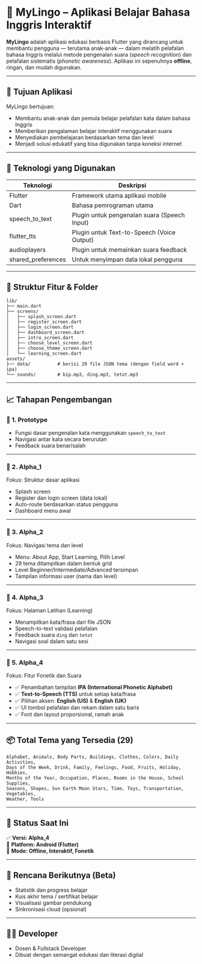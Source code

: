 # 📘 MyLingo – Aplikasi Belajar Bahasa Inggris Interaktif

**MyLingo** adalah aplikasi edukasi berbasis Flutter yang dirancang untuk membantu pengguna — terutama anak-anak — dalam melatih pelafalan bahasa Inggris melalui metode pengenalan suara (*speech recognition*) dan pelafalan sistematis (*phonetic awareness*). Aplikasi ini sepenuhnya **offline**, ringan, dan mudah digunakan.

---

## 🎯 Tujuan Aplikasi
MyLingo bertujuan:
- Membantu anak-anak dan pemula belajar pelafalan kata dalam bahasa Inggris
- Memberikan pengalaman belajar interaktif menggunakan suara
- Menyediakan pembelajaran berdasarkan tema dan level
- Menjadi solusi edukatif yang bisa digunakan tanpa koneksi internet

---

## 🔧 Teknologi yang Digunakan

| Teknologi          | Deskripsi                                     |
|--------------------|-----------------------------------------------|
| Flutter            | Framework utama aplikasi mobile               |
| Dart               | Bahasa pemrograman utama                      |
| speech_to_text     | Plugin untuk pengenalan suara (Speech Input) |
| flutter_tts        | Plugin untuk Text-to-Speech (Voice Output)   |
| audioplayers       | Plugin untuk memainkan suara feedback         |
| shared_preferences | Untuk menyimpan data lokal pengguna           |

---

## 📂 Struktur Fitur & Folder

```plaintext
lib/
├── main.dart
├── screens/
│   ├── splash_screen.dart
│   ├── register_screen.dart
│   ├── login_screen.dart
│   ├── dashboard_screen.dart
│   ├── intro_screen.dart
│   ├── choose_level_screen.dart
│   ├── choose_theme_screen.dart
│   └── learning_screen.dart
assets/
├── data/          # berisi 29 file JSON tema (dengan field word + ipa)
└── sounds/        # bip.mp3, ding.mp3, tetot.mp3
```

---

## 📈 Tahapan Pengembangan

### 🔹 1. **Prototype**
- Fungsi dasar pengenalan kata menggunakan `speech_to_text`
- Navigasi antar kata secara berurutan
- Feedback suara benar/salah

---

### 🔹 2. **Alpha_1**
Fokus: Struktur dasar aplikasi
- Splash screen
- Register dan login screen (data lokal)
- Auto-route berdasarkan status pengguna
- Dashboard menu awal

---

### 🔹 3. **Alpha_2**
Fokus: Navigasi tema dan level
- Menu: About App, Start Learning, Pilih Level
- 29 tema ditampilkan dalam bentuk grid
- Level Beginner/Intermediate/Advanced tersimpan
- Tampilan informasi user (nama dan level)

---

### 🔹 4. **Alpha_3**
Fokus: Halaman Latihan (Learning)
- Menampilkan kata/frasa dari file JSON
- Speech-to-text validasi pelafalan
- Feedback suara `ding` dan `tetot`
- Navigasi soal dalam satu sesi

---

### 🔹 5. **Alpha_4**
Fokus: Fitur Fonetik dan Suara
- ✅ Penambahan tampilan **IPA (International Phonetic Alphabet)**
- ✅ **Text-to-Speech (TTS)** untuk setiap kata/frasa
- ✅ Pilihan aksen: **English (US)** & **English (UK)**
- ✅ UI tombol pelafalan dan rekam dalam satu baris
- ✅ Font dan layout proporsional, ramah anak

---

## 📦 Total Tema yang Tersedia (29)

```text
Alphabet, Animals, Body Parts, Buildings, Clothes, Colors, Daily Activities,
Days of the Week, Drink, Family, Feelings, Food, Fruits, Holiday, Hobbies,
Months of the Year, Occupation, Places, Rooms in the House, School Supplies,
Seasons, Shapes, Sun Earth Moon Stars, Time, Toys, Transportation, Vegetables,
Weather, Tools
```

---

## 🚀 Status Saat Ini

✅ **Versi: Alpha_4**  
📱 **Platform: Android (Flutter)**  
📡 **Mode: Offline, Interaktif, Fonetik**

---

## 📌 Rencana Berikutnya (Beta)
- Statistik dan progress belajar
- Kuis akhir tema / sertifikat belajar
- Visualisasi gambar pendukung
- Sinkronisasi cloud (opsional)

---

## 🧑‍💻 Developer
- Dosen & Fullstack Developer
- Dibuat dengan semangat edukasi dan literasi digital
